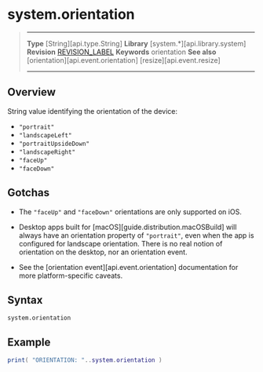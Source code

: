 # system.orientation

> --------------------- ------------------------------------------------------------------------------------------
> __Type__              [String][api.type.String]
> __Library__           [system.*][api.library.system]
> __Revision__          [REVISION_LABEL](REVISION_URL)
> __Keywords__          orientation
> __See also__          [orientation][api.event.orientation]
>						[resize][api.event.resize]
> --------------------- ------------------------------------------------------------------------------------------


## Overview

String value identifying the orientation of the device:

* `"portrait"`
* `"landscapeLeft"`
* `"portraitUpsideDown"`
* `"landscapeRight"`
* `"faceUp"`
* `"faceDown"`


## Gotchas

* The `"faceUp"` and `"faceDown"` orientations are only supported on iOS.

* Desktop apps built for [macOS][guide.distribution.macOSBuild] will always have an orientation property of `"portrait"`, even when the app is configured for landscape orientation. There is no real notion of orientation on the desktop, nor an orientation event.

* See the [orientation event][api.event.orientation] documentation for more <nobr>platform-specific</nobr> caveats.


## Syntax

	system.orientation


## Example

``````lua
print( "ORIENTATION: "..system.orientation )
``````
